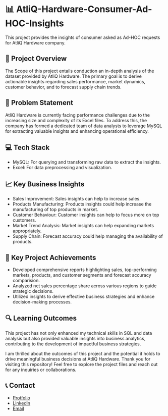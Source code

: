 # 📊 AtliQ-Hardware-Consumer-Ad-HOC-Insights
This project provides the insights of consumer asked as Ad-HOC requests for AtliQ Hardware company.

## 🧾 Project Overview
The Scope of this project entails conduction an in-depth analysis of the dataset provided by AtliQ Hardware. The primary goal is to derive actionable insights regarding sales performance, market dynamics, customer behavior, and to forecast supply chain trends.

## 📝 Problem Statement
AtliQ Hardware is currently facing performance challenges due to the increasing size and complexity of its Excel files. To address this, the company has formed a dedicated team of data analysts to leverage MySQL for extracting valuable insights and enhancing operational efficiency.

## 💻 Tech Stack
- MySQL: For querying and transforming raw data to extract the insights.
- Excel: For data preprocessing and visualization.

## 📈 Key Business Insights
- Sales Improvement: Sales insights can help to increase sales.
- Products Manufacturing: Products insights could help increase the manufacturing of top products in market.
- Customer Behaviour: Customer insights can help to focus more on top customers.
- Market Trend Analysis: Market insights can help expanding markets appropriately.
- Supply Chain: Forecast accuracy could help managing the availability of products.

## 📌 Key Project Achievements
- Developed comprehensive reports highlighting sales, top-performing markets, products, and customer segments and forecast accuracy comparision.
- Analyzed net sales percentage share across various regions to guide strategic decisions.
- Utilized insights to derive effective business strategies and enhance decision-making processes.

## 🔍 Learning Outcomes
This project has not only enhanced my technical skills in SQL and data analysis but also provided valuable insights into business analytics, contributing to the development of impactful business strategies.

I am thrilled about the outcomes of this project and the potential it holds to drive meaningful business decisions at AtliQ Hardware. Thank you for visiting this repository! Feel free to explore the project files and reach out for any inquiries or collaborations.

## 📞 Contact
- [Protfolio](https://codebasics.io/portfolio/Suraj-Kant)
- [Linkedin](https://www.linkedin.com/in/surajkant9/)
- [Email](mailto:surajkant264@gmail.com)
